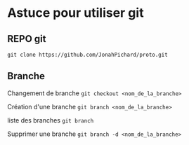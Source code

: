 # Astuce pour utiliser git

## REPO git

`git clone https://github.com/JonahPichard/proto.git`

## Branche
Changement de branche
`git checkout <nom_de_la_branche>`

Création d'une branche
`git branch <nom_de_la_branche>`

liste des branches
`git branch`

Supprimer une branche
`git branch -d <nom_de_la_branche>`